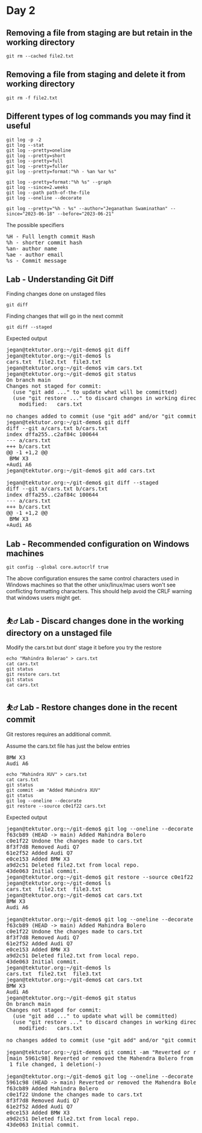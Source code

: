 # Day 2

## Removing a file from staging are but retain in the working directory
```
git rm --cached file2.txt
```

## Removing a file from staging and delete it from working directory
```
git rm -f file2.txt
```

## Different types of log commands you may find it useful
```
git log -p -2
git log --stat
git log --pretty=oneline
git log --pretty=short
git log --pretty=full
git log --pretty=fuller
git log --pretty=format:"%h - %an %ar %s"

git log --pretty=format:"%h %s" --graph
git log --since=2.weeks
git log --path path-of-the-file
git log --oneline --decorate

git log --pretty="%h - %s" --author="Jeganathan Swaminathan" --since="2023-06-18" --before="2023-06-21"
```

The possible specifiers
<pre>
%H - Full length commit Hash
%h - shorter commit hash
%an- author name
%ae - author email
%s - Commit message
</pre>

## Lab - Understanding Git Diff

Finding changes done on unstaged files
```
git diff
```

Finding changes that will go in the next commit
```
git diff --staged
```

Expected output
<pre>
jegan@tektutor.org:~/git-demo$ git diff
jegan@tektutor.org:~/git-demo$ ls
cars.txt  file2.txt  file3.txt
jegan@tektutor.org:~/git-demo$ vim cars.txt
jegan@tektutor.org:~/git-demo$ git status
On branch main
Changes not staged for commit:
  (use "git add <file>..." to update what will be committed)
  (use "git restore <file>..." to discard changes in working directory)
	modified:   cars.txt

no changes added to commit (use "git add" and/or "git commit -a")
jegan@tektutor.org:~/git-demo$ git diff
diff --git a/cars.txt b/cars.txt
index dffa255..c2af84c 100644
--- a/cars.txt
+++ b/cars.txt
@@ -1 +1,2 @@
 BMW X3
+Audi A6
jegan@tektutor.org:~/git-demo$ git add cars.txt 
    
jegan@tektutor.org:~/git-demo$ git diff --staged
diff --git a/cars.txt b/cars.txt
index dffa255..c2af84c 100644
--- a/cars.txt
+++ b/cars.txt
@@ -1 +1,2 @@
 BMW X3
+Audi A6
</pre>

## Lab - Recommended configuration on Windows machines
```
git config --global core.autocrlf true
```

The above configuration ensures the same control characters used in Windows machines so that the other unix/linux/mac users won't see conflicting formatting characters. This should help avoid the CRLF warning that windows users might get.

## ⛹️‍♂️ Lab - Discard changes done in the working directory on a unstaged file

Modify the cars.txt but dont' stage it before you try the restore
```
echo "Mahindra Bolerao" > cars.txt
cat cars.txt
git status
git restore cars.txt
git status
cat cars.txt
```

## ⛹️‍♂️ Lab - Restore changes done in the recent commit

Git restores requires an additional commit.

Assume the cars.txt file has just the below entries
<pre>
BMW X3
Audi A6
</pre>

```
echo "Mahindra XUV" > cars.txt
cat cars.txt
git status
git commit -am "Added Mahindra XUV"
git status
git log --oneline --decorate
git restore --source c0e1f22 cars.txt
```

Expected output
<pre>
jegan@tektutor.org:~/git-demo$ git log --oneline --decorate
f63cb89 (HEAD -> main) Added Mahindra Bolero
c0e1f22 Undone the changes made to cars.txt
8f3f7d8 Removed Audi Q7
61e2f52 Added Audi Q7
e0ce153 Added BMW X3
a9d2c51 Deleted file2.txt from local repo.
43de063 Initial commit.
jegan@tektutor.org:~/git-demo$ git restore --source c0e1f22 cars.txt
jegan@tektutor.org:~/git-demo$ ls
cars.txt  file2.txt  file3.txt
jegan@tektutor.org:~/git-demo$ cat cars.txt 
BMW X3
Audi A6

jegan@tektutor.org:~/git-demo$ git log --oneline --decorate
f63cb89 (HEAD -> main) Added Mahindra Bolero
c0e1f22 Undone the changes made to cars.txt
8f3f7d8 Removed Audi Q7
61e2f52 Added Audi Q7
e0ce153 Added BMW X3
a9d2c51 Deleted file2.txt from local repo.
43de063 Initial commit.
jegan@tektutor.org:~/git-demo$ ls
cars.txt  file2.txt  file3.txt
jegan@tektutor.org:~/git-demo$ cat cars.txt 
BMW X3
Audi A6
jegan@tektutor.org:~/git-demo$ git status
On branch main
Changes not staged for commit:
  (use "git add <file>..." to update what will be committed)
  (use "git restore <file>..." to discard changes in working directory)
	modified:   cars.txt

no changes added to commit (use "git add" and/or "git commit -a")

jegan@tektutor.org:~/git-demo$ git commit -am "Reverted or removed the Mahendra Bolero from cars.txt"
[main 5961c98] Reverted or removed the Mahendra Bolero from cars.txt
 1 file changed, 1 deletion(-)

jegan@tektutor.org:~/git-demo$ git log --oneline --decorate
5961c98 (HEAD -> main) Reverted or removed the Mahendra Bolero from cars.txt
f63cb89 Added Mahindra Bolero
c0e1f22 Undone the changes made to cars.txt
8f3f7d8 Removed Audi Q7
61e2f52 Added Audi Q7
e0ce153 Added BMW X3
a9d2c51 Deleted file2.txt from local repo.
43de063 Initial commit.
</pre>



